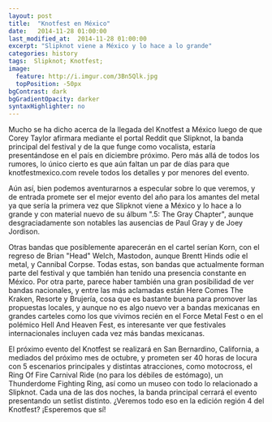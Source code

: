 ```yaml
---
layout: post
title:  "Knotfest en México"
date:   2014-11-28 01:00:00
last_modified_at:  2014-11-28 01:00:00
excerpt: "Slipknot viene a México y lo hace a lo grande"
categories: history
tags:  Slipknot; Knotfest; 
image:
  feature: http://i.imgur.com/3Bn5Qlk.jpg
  topPosition: -50px
bgContrast: dark
bgGradientOpacity: darker
syntaxHighlighter: no
---
```


Mucho se ha dicho acerca de la llegada del Knotfest a México luego de que Corey Taylor afirmara mediante el portal Reddit que Slipknot, la banda principal del festival y de la que funge como vocalista, estaría presentándose en el país en diciembre próximo. Pero más allá de todos los rumores, lo único cierto es que aún faltan un par de días para que knotfestmexico.com revele todos los detalles y por menores del evento.

Aún así, bien podemos aventurarnos a especular sobre lo que veremos, y de entrada promete ser el mejor evento del año para los amantes del metal ya que sería la primera vez que Slipknot viene a México y lo hace a lo grande y con material nuevo de su álbum ".5: The Gray Chapter", aunque desgraciadamente son notables las ausencias de Paul Gray y de Joey Jordison. 

Otras bandas que posiblemente aparecerán en el cartel serían Korn, con el regreso de Brian "Head" Welch, Mastodon, aunque Brentt Hinds odie el metal, y Cannibal Corpse. Todas estas, son bandas que actualmente forman parte del festival y que también han tenido una presencia constante en México. Por otra parte, parece haber también una gran posibilidad de ver bandas nacionales, y entre las más aclamadas están Here Comes The Kraken, Resorte y Brujería, cosa que es bastante buena para promover las propuestas locales, y aunque no es algo nuevo ver a bandas mexicanas en grandes carteles como los que vivimos recién en el Force Metal Fest o en el polémico Hell And Heaven Fest, es interesante ver que festivales internacionales incluyen cada vez más bandas mexicanas.

El próximo evento del Knotfest se realizará en San Bernardino, California, a mediados del próximo mes de octubre, y prometen ser 40 horas de locura con 5 escenarios principales y distintas atracciones, como motocross, el Ring Of Fire Carnival Ride (no para los débiles de estómago), un Thunderdome Fighting Ring, así como un museo con todo lo relacionado a Slipknot. Cada una de las dos noches, la banda principal cerrará el evento presentando un setlist distinto. ¿Veremos todo eso en la edición región 4 del Knotfest? ¡Esperemos que sí!

